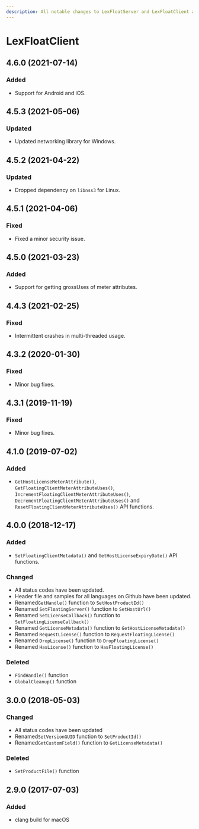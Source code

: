 ```yaml
---
description: All notable changes to LexFloatServer and LexFloatClient are documented here.
---
```


# LexFloatClient

## 4.6.0 \(2021-07-14\)

### Added

* Support for Android and iOS.

## 4.5.3 \(2021-05-06\)

### Updated

* Updated networking library for Windows.

## 4.5.2 \(2021-04-22\)

### Updated

* Dropped dependency on `libnss3` for Linux.

## 4.5.1 \(2021-04-06\)

### Fixed

* Fixed a minor security issue.

## 4.5.0 \(2021-03-23\)

### Added

* Support for getting grossUses of meter attributes.

## 4.4.3 \(2021-02-25\)

### Fixed

* Intermittent crashes in multi-threaded usage.

## 4.3.2 \(2020-01-30\)

### Fixed

* Minor bug fixes.

## 4.3.1 \(2019-11-19\)

### Fixed

* Minor bug fixes.

## 4.1.0 \(2019-07-02\) <a id="3-0-0-2018-05-03"></a>

### Added <a id="added-2"></a>

* `GetHostLicenseMeterAttribute()`, `GetFloatingClientMeterAttributeUses()`, `IncrementFloatingClientMeterAttributeUses()`, `DecrementFloatingClientMeterAttributeUses()` and `ResetFloatingClientMeterAttributeUses()` API functions.

## 4.0.0 \(2018-12-17\) <a id="3-0-0-2018-05-03"></a>

### Added <a id="added-2"></a>

* `SetFloatingClientMetadata()` and `GetHostLicenseExpiryDate()` API functions.

### Changed <a id="changed"></a>

* All status codes have been updated.
* Header file and samples for all languages on Github have been updated.
* Renamed`GetHandle()` function to `SetHostProductId()`
* Renamed `SetFloatingServer()` function to `SetHostUrl()`
* Renamed `SetLicenseCallback()` function to `SetFloatingLicenseCallback()`
* Renamed `GetLicenseMetadata()` function to `GetHostLicenseMetadata()`
* Renamed `RequestLicense()` function to `RequestFloatingLicense()`
* Renamed `DropLicense()` function to `DropFloatingLicense()`
* Renamed `HasLicense()` function to `HasFloatingLicense()`

### Deleted <a id="deleted"></a>

* `FindHandle()` function
* `GlobalCleanup()` function

## 3.0.0 \(2018-05-03\)

### Changed

* All status codes have been updated
* Renamed`SetVersionGUID` function to `SetProductId()`
* Renamed`GetCustomField()` function to `GetLicenseMetadata()`

### Deleted

* `SetProductFile()` function 

## 2.9.0 \(2017-07-03\)

### Added

* clang build for macOS

